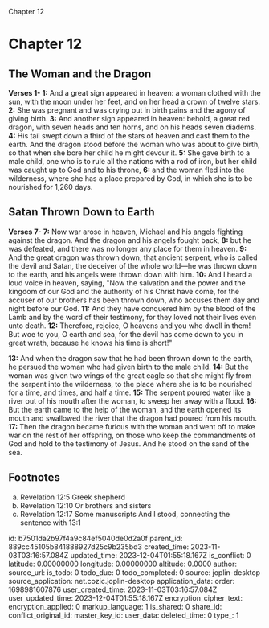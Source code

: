 Chapter 12

# Chapter 12

## The Woman and the Dragon

**Verses 1-**
**1:** And a great sign appeared in heaven: a woman clothed with the sun, with the moon under her feet, and on her head a crown of twelve stars.
**2:** She was pregnant and was crying out in birth pains and the agony of giving birth.
**3:** And another sign appeared in heaven: behold, a great red dragon, with seven heads and ten horns, and on his heads seven diadems.
**4:** His tail swept down a third of the stars of heaven and cast them to the earth. And the dragon stood before the woman who was about to give birth, so that when she bore her child he might devour it.
**5:** She gave birth to a male child, one who is to rule all the nations with a rod of iron, but her child was caught up to God and to his throne,
**6:** and the woman fled into the wilderness, where she has a place prepared by God, in which she is to be nourished for 1,260 days.

## Satan Thrown Down to Earth

**Verses 7-**
**7:** Now war arose in heaven, Michael and his angels fighting against the dragon. And the dragon and his angels fought back,
**8:** but he was defeated, and there was no longer any place for them in heaven.
**9:** And the great dragon was thrown down, that ancient serpent, who is called the devil and Satan, the deceiver of the whole world—he was thrown down to the earth, and his angels were thrown down with him.
**10:** And I heard a loud voice in heaven, saying, "Now the salvation and the power and the kingdom of our God and the authority of his Christ have come, for the accuser of our brothers has been thrown down, who accuses them day and night before our God.
**11:** And they have conquered him by the blood of the Lamb and by the word of their testimony, for they loved not their lives even unto death.
**12:** Therefore, rejoice, O heavens and you who dwell in them! But woe to you, O earth and sea, for the devil has come down to you in great wrath, because he knows his time is short!"

**13:** And when the dragon saw that he had been thrown down to the earth, he persued the woman who had given birth to the male child.
**14:** But the woman was given two wings of the great eagle so that she might fly from the serpent into the wilderness, to the place where she is to be nourished for a time, and times, and half a time.
**15:** The serpent poured water like a river out of his mouth after the woman, to sweep her away with a flood.
**16:** But the earth came to the help of the woman, and the earth opened its mouth and swallowed the river that the dragon had poured from his mouth.
**17:** Then the dragon became furious with the woman and went off to make war on the rest of her offspring, on those who keep the commandments of God and hold to the testimony of Jesus. And he stood on the sand of the sea.

## Footnotes

<ol type='a'>
	<li>Revelation 12:5 Greek shepherd</li>
	<li>Revelation 12:10 Or brothers and sisters</li>
	<li>Revelation 12:17 Some manuscripts And I stood, connecting the sentence with 13:1</li>
</ol>


id: b7501da2b97f4a9c84ef5040de0d2a0f
parent_id: 889cc45105b841888927d25c9b235bd3
created_time: 2023-11-03T03:16:57.084Z
updated_time: 2023-12-04T01:55:18.167Z
is_conflict: 0
latitude: 0.00000000
longitude: 0.00000000
altitude: 0.0000
author: 
source_url: 
is_todo: 0
todo_due: 0
todo_completed: 0
source: joplin-desktop
source_application: net.cozic.joplin-desktop
application_data: 
order: 1698981607876
user_created_time: 2023-11-03T03:16:57.084Z
user_updated_time: 2023-12-04T01:55:18.167Z
encryption_cipher_text: 
encryption_applied: 0
markup_language: 1
is_shared: 0
share_id: 
conflict_original_id: 
master_key_id: 
user_data: 
deleted_time: 0
type_: 1